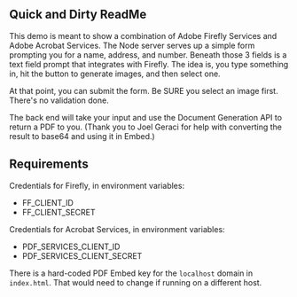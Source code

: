 ## Quick and Dirty ReadMe

This demo is meant to show a combination of Adobe Firefly Services and Adobe Acrobat Services. The Node server serves up a simple form prompting you for a name, address, and number. Beneath those 3 fields is a text field prompt that integrates with Firefly. The idea is, you type something in, hit the button to generate images, and then select one.

At that point, you can submit the form. Be SURE you select an image first. There's no validation done.

The back end will take your input and use the Document Generation API to return a PDF to you. (Thank you to Joel Geraci for help with converting the result to base64 and using it in Embed.)

## Requirements

Credentials for Firefly, in environment variables:

* FF_CLIENT_ID
* FF_CLIENT_SECRET

Credentials for Acrobat Services, in environment variables:

* PDF_SERVICES_CLIENT_ID
* PDF_SERVICES_CLIENT_SECRET

There is a hard-coded PDF Embed key for the `localhost` domain in `index.html`. That would need to change if running on a different host.